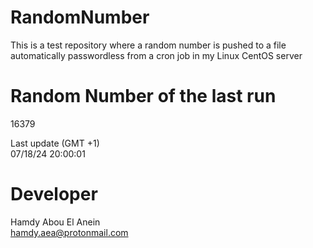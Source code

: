 # RandomNumber    
This is a test repository where a random number is pushed to a file automatically passwordless from a cron job in my Linux CentOS server    
# Random Number of the last run   
16379
      
Last update (GMT +1)    
07/18/24 20:00:01
# Developer    
Hamdy Abou El Anein   
hamdy.aea@protonmail.com
